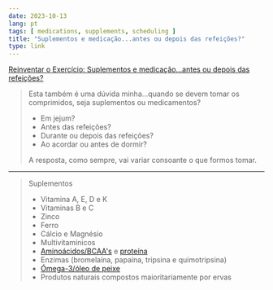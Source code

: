 ```yaml
---
date: 2023-10-13
lang: pt
tags: [ medications, supplements, scheduling ]
title: "Suplementos e medicação...antes ou depois das refeições?"
type: link
---
```


[Reinventar o Exercício: Suplementos e medicação...antes ou depois das refeições?](https://reinventaroexercicio.blogspot.com/2017/04/suplementos-e-medicacaoantes-ou-depois.html)

> Esta também é uma dúvida minha...quando se devem tomar os comprimidos, seja suplementos ou medicamentos?
>
> * Em jejum? 
> * Antes das refeições?  
> * Durante ou depois das refeições?  
> * Ao acordar ou antes de dormir? 
>
> A resposta, como sempre, vai variar consoante o que formos tomar.

---

> Suplementos
>
> * Vitamina A, E, D e K
> * Vitaminas B e C
> * Zinco
> * Ferro
> * Cálcio e Magnésio
> * Multivitamínicos
> * [Aminoácidos/BCAA's](http://reinventaroexercicio.blogspot.pt/2017/01/aminoacidos-e-bcaasvale-pena-tomar.html) e [proteína](http://reinventaroexercicio.blogspot.pt/2016/11/proteinadevo-suplementar-parte-1.html)
> * Enzimas (bromelaína, papaína, tripsina e quimotripsina)
> * [Ómega-3/óleo de peixe](http://reinventaroexercicio.blogspot.pt/2016/08/oleo-de-peixe-omega-3sim-ou-sopas.html)
> * Produtos naturais compostos maioritariamente por ervas
